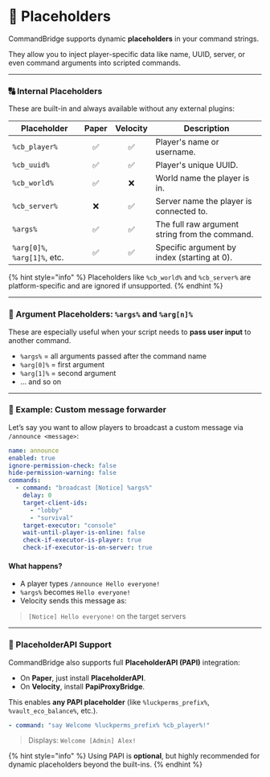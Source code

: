 # 📃 Placeholders

CommandBridge supports dynamic **placeholders** in your command strings.

They allow you to inject player-specific data like name, UUID, server, or even command arguments into scripted commands.

---

### 🔠 Internal Placeholders

These are built-in and always available without any external plugins:

| Placeholder       | Paper | Velocity | Description                                              |
|------------------|:-----:|:--------:|----------------------------------------------------------|
| `%cb_player%`     | ✅     | ✅        | Player's name or username.                              |
| `%cb_uuid%`       | ✅     | ✅        | Player's unique UUID.                                   |
| `%cb_world%`      | ✅     | ❌        | World name the player is in.                            |
| `%cb_server%`     | ❌     | ✅        | Server name the player is connected to.                 |
| `%args%`          | ✅     | ✅        | The full raw argument string from the command.          |
| `%arg[0]%`, `%arg[1]%`, etc. | ✅ | ✅     | Specific argument by index (starting at 0).             |

{% hint style="info" %}
Placeholders like `%cb_world%` and `%cb_server%` are platform-specific and are ignored if unsupported.
{% endhint %}

---

### 💬 Argument Placeholders: `%args%` and `%arg[n]%`

These are especially useful when your script needs to **pass user input** to another command.

- `%args%` = all arguments passed after the command name  
- `%arg[0]%` = first argument  
- `%arg[1]%` = second argument  
- ... and so on

---

### 🧪 Example: Custom message forwarder

Let’s say you want to allow players to broadcast a custom message via `/announce <message>`:

```yaml
name: announce
enabled: true
ignore-permission-check: false
hide-permission-warning: false
commands:
  - command: "broadcast [Notice] %args%"
    delay: 0
    target-client-ids:
      - "lobby"
      - "survival"
    target-executor: "console"
    wait-until-player-is-online: false
    check-if-executor-is-player: true
    check-if-executor-is-on-server: true
```

#### What happens?

* A player types `/announce Hello everyone!`
* `%args%` becomes `Hello everyone!`
* Velocity sends this message as:
  
> `[Notice] Hello everyone!` on the target servers

---

### 🔌 PlaceholderAPI Support

CommandBridge also supports full **PlaceholderAPI (PAPI)** integration:

- On **Paper**, just install **PlaceholderAPI**.
- On **Velocity**, install **PapiProxyBridge**.

This enables **any PAPI placeholder** (like `%luckperms_prefix%`, `%vault_eco_balance%`, etc.).

```yaml
- command: "say Welcome %luckperms_prefix% %cb_player%!"
```

> Displays: `Welcome [Admin] Alex!`

{% hint style="info" %}
Using PAPI is **optional**, but highly recommended for dynamic placeholders beyond the built-ins.
{% endhint %}
